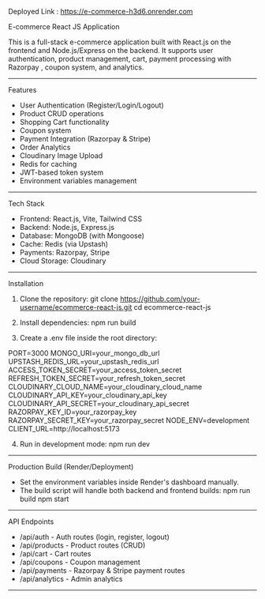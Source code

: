 Deployed Link : https://e-commerce-h3d6.onrender.com


E-commerce React JS Application

This is a full-stack e-commerce application built with React.js on the frontend and Node.js/Express on the backend. It supports user authentication, product management, cart, payment processing with Razorpay , coupon system, and analytics.

------------------------------------------------------------

Features

- User Authentication (Register/Login/Logout)
- Product CRUD operations
- Shopping Cart functionality
- Coupon system
- Payment Integration (Razorpay & Stripe)
- Order Analytics
- Cloudinary Image Upload
- Redis for caching
- JWT-based token system
- Environment variables management

------------------------------------------------------------

Tech Stack

- Frontend: React.js, Vite, Tailwind CSS 
- Backend: Node.js, Express.js
- Database: MongoDB (with Mongoose)
- Cache: Redis (via Upstash)
- Payments: Razorpay, Stripe
- Cloud Storage: Cloudinary

------------------------------------------------------------

Installation

1. Clone the repository:
git clone https://github.com/your-username/ecommerce-react-js.git
cd ecommerce-react-js

2. Install dependencies:
npm run build

3. Create a .env file inside the root directory:

PORT=3000
MONGO_URI=your_mongo_db_url
UPSTASH_REDIS_URL=your_upstash_redis_url
ACCESS_TOKEN_SECRET=your_access_token_secret
REFRESH_TOKEN_SECRET=your_refresh_token_secret
CLOUDINARY_CLOUD_NAME=your_cloudinary_cloud_name
CLOUDINARY_API_KEY=your_cloudinary_api_key
CLOUDINARY_API_SECRET=your_cloudinary_api_secret
RAZORPAY_KEY_ID=your_razorpay_key
RAZORPAY_SECRET_KEY=your_razorpay_secret
NODE_ENV=development
CLIENT_URL=http://localhost:5173

4. Run in development mode:
npm run dev

------------------------------------------------------------

Production Build (Render/Deployment)
- Set the environment variables inside Render's dashboard manually.
- The build script will handle both backend and frontend builds:
npm run build
npm start

------------------------------------------------------------

API Endpoints

- /api/auth - Auth routes (login, register, logout)
- /api/products - Product routes (CRUD)
- /api/cart - Cart routes
- /api/coupons - Coupon management
- /api/payments - Razorpay & Stripe payment routes
- /api/analytics - Admin analytics

------------------------------------------------------------

